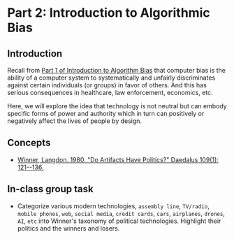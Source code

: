 # Part 2: Introduction to Algorithmic Bias

## Introduction

Recall from [Part 1 of Introduction to Algorithm Bias](module_02a.md) that computer bias is the ability of a computer system to systematically and unfairly discriminates against certain individuals (or groups) in favor of others. And this has serious consequences in healthcare, law enforcement, economics, etc. 

Here, we will explore the idea that technology is not neutral but can embody specific forms of power and authority which in turn can positively or negatively affect the lives of people by design.

## Concepts

* [Winner, Langdon. 1980. "Do Artifacts Have Politics?" Daedalus 109(1): 121--136.](https://web.archive.org/web/20240325050603/https://faculty.cc.gatech.edu/~beki/cs4001/Winner.pdf)

## In-class group task

* Categorize various modern technologies, `assembly line`, `TV/radio`, `mobile phones`, `web`, `social media`, `credit cards`, `cars`, `airplanes`, `drones`, `AI`, `etc` into Winner's taxonomy of political technologies. Highlight their politics and the winners and losers.
